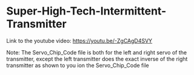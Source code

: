# Super-High-Tech-Intermittent-Transmitter

Link to the youtube video: https://youtu.be/-ZgCAgD4SVY

Note: The Servo_Chip_Code file is both for the left and right servo of the transmitter, except the left transmitter does the exact inverse of the right transmitter as shown to you ion the Servo_Chip_Code file
